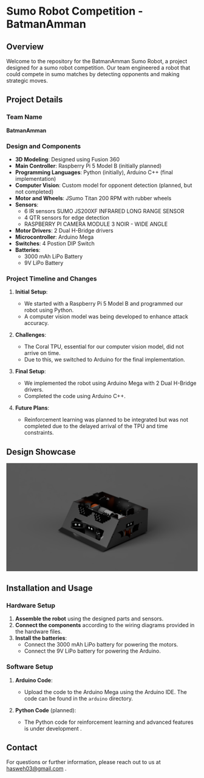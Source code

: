 # Sumo Robot Competition - BatmanAmman

## Overview

Welcome to the repository for the BatmanAmman Sumo Robot, a project designed for a sumo robot competition. Our team engineered a robot that could compete in sumo  matches by detecting opponents and making strategic moves.

## Project Details

### Team Name
**BatmanAmman**

### Design and Components

- **3D Modeling**: Designed using Fusion 360
- **Main Controller**: Raspberry Pi 5 Model B (initially planned)
- **Programming Languages**: Python (initially), Arduino C++ (final implementation)
- **Computer Vision**: Custom model for opponent detection (planned, but not completed)
- **Motor and Wheels**: JSumo Titan 200 RPM with rubber wheels
- **Sensors**: 
  - 6 IR sensors SUMO JS200XF INFRARED LONG RANGE SENSOR
  - 4 QTR sensors for edge detection
  - RASPBERRY PI CAMERA MODULE 3 NOIR - WIDE ANGLE
- **Motor Drivers**: 2 Dual H-Bridge drivers
- **Microcontroller**: Arduino Mega
- **Switches**: 4 Postion DIP Switch
- **Batteries**:
  - 3000 mAh LiPo Battery
  - 9V LiPo Battery

### Project Timeline and Changes

1. **Initial Setup**:
   - We started with a Raspberry Pi 5 Model B and programmed our robot using Python.
   - A computer vision model was being developed to enhance attack accuracy.

2. **Challenges**:
   - The Coral TPU, essential for our computer vision model, did not arrive on time.
   - Due to this, we switched to Arduino for the final implementation.

3. **Final Setup**:
   - We implemented the robot using Arduino Mega with 2 Dual H-Bridge drivers.
   - Completed the code using Arduino C++.

4. **Future Plans**:
   - Reinforcement learning was planned to be integrated but was not completed due to the delayed arrival of the TPU and time constraints.

## Design Showcase

![Sumo Robot Prototype](prototype.PNG)  


## Installation and Usage

### Hardware Setup

1. **Assemble the robot** using the designed parts and sensors.
2. **Connect the components** according to the wiring diagrams provided in the hardware files.
3. **Install the batteries**:
   - Connect the 3000 mAh LiPo battery for powering the motors.
   - Connect the 9V LiPo battery for powering the Arduino.

### Software Setup

1. **Arduino Code**:
   - Upload the code to the Arduino Mega using the Arduino IDE. The code can be found in the `arduino` directory.

2. **Python Code** (planned):
   - The Python code for reinforcement learning and advanced features is under development .


## Contact

For questions or further information, please reach out to us at hasweh03@gmail.com .
